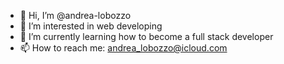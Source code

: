 - 👋 Hi, I’m @andrea-lobozzo
- 👀 I’m interested in web developing 
- 🌱 I’m currently learning how to become a full stack developer 
- 📫 How to reach me: andrea_lobozzo@icloud.com

<!---
andrea-lobozzo/andrea-lobozzo is a ✨ special ✨ repository because its `README.md` (this file) appears on your GitHub profile.
You can click the Preview link to take a look at your changes.
--->
